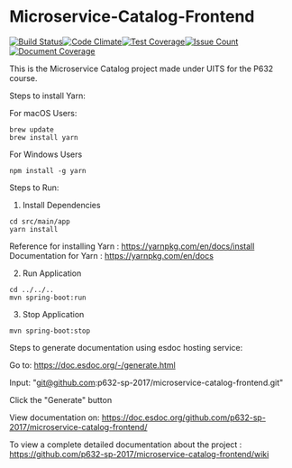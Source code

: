 # Microservice-Catalog-Frontend

[![Build Status](https://travis-ci.org/p632-sp-2017/microservice-catalog-frontend.svg?branch=master)](https://travis-ci.org/p632-sp-2017/microservice-catalog-frontend)[![Code Climate](https://codeclimate.com/github/p632-sp-2017/microservice-catalog-frontend/badges/gpa.svg)](https://codeclimate.com/github/p632-sp-2017/microservice-catalog-frontend)[![Test Coverage](https://codeclimate.com/github/p632-sp-2017/microservice-catalog-frontend/badges/coverage.svg)](https://codeclimate.com/github/p632-sp-2017/microservice-catalog-frontend/coverage)[![Issue Count](https://codeclimate.com/github/p632-sp-2017/microservice-catalog-frontend/badges/issue_count.svg)](https://codeclimate.com/github/p632-sp-2017/microservice-catalog-frontend)
[![Document Coverage](https://doc.esdoc.org/github.com/p632-sp-2017/microservice-catalog-frontend/badge.svg)](https://doc.esdoc.org/github.com/p632-sp-2017/microservice-catalog-frontend)

This is the Microservice Catalog project made under UITS for the P632 course.

Steps to install Yarn:

For macOS Users:
```
brew update
brew install yarn
```

For Windows Users
```
npm install -g yarn
```

Steps to Run:
1) Install Dependencies
```
cd src/main/app
yarn install
```
Reference for installing Yarn : https://yarnpkg.com/en/docs/install
Documentation for Yarn : https://yarnpkg.com/en/docs


2) Run Application
```
cd ../../..
mvn spring-boot:run
```
3) Stop Application
```
mvn spring-boot:stop
```

Steps to generate documentation using esdoc hosting service:

Go to: https://doc.esdoc.org/-/generate.html

Input: "git@github.com:p632-sp-2017/microservice-catalog-frontend.git"

Click the "Generate" button

View documentation on: https://doc.esdoc.org/github.com/p632-sp-2017/microservice-catalog-frontend/

To view a complete detailed documentation about the project : https://github.com/p632-sp-2017/microservice-catalog-frontend/wiki
